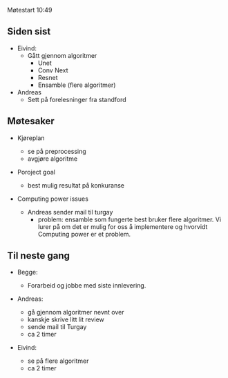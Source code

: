 Møtestart 10:49

## Siden sist
- Eivind:
    - Gått gjennom algoritmer
        - Unet
        - Conv Next
        - Resnet
        - Ensamble (flere algoritmer)
- Andreas
    - Sett på forelesninger fra standford

## Møtesaker
- Kjøreplan
    - se på preprocessing
    - avgjøre algoritme

- Poroject goal
    - best mulig resultat på konkuranse

- Computing power issues
    - Andreas sender mail til turgay
        - problem: ensamble som fungerte best bruker flere algoritmer. Vi lurer på om det er mulig for oss å implementere og hvorvidt Computing power er et problem. 

## Til neste gang
- Begge:
    - Forarbeid og jobbe med siste innlevering.

- Andreas: 
    - gå gjennom algoritmer nevnt over
    - kanskje skrive litt lit review
    - sende mail til Turgay
    - ca 2 timer

- Eivind:
    - se på flere algoritmer
    - ca 2 timer
